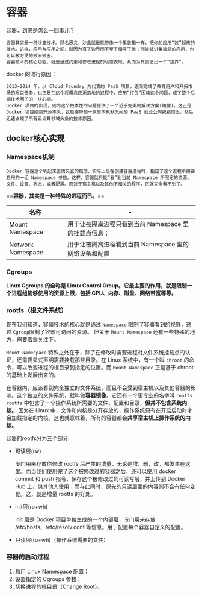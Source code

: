 # 容器

容器，到底是怎么一回事儿？

```
容器其实是一种沙盒技术。顾名思义，沙盒就是能够像一个集装箱一样，把你的应用“装”起来的技术。这样，应用与应用之间，就因为有了边界而不至于相互干扰；而被装进集装箱的应用，也可以被方便地搬来搬去。
容器技术的核心功能，就是通过约束和修改进程的动态表现，从而为其创造出一个“边界”。
```



docker 的流行原因：

```
2013~2014 年，以 Cloud Foundry 为代表的 PaaS 项目，逐渐完成了教育用户和开拓市场的艰巨任务，也正是在这个将概念逐渐落地的过程中，应用“打包”困难这个问题，成了整个后端技术圈子的一块心病。
Docker 项目的出现，则为这个根本性的问题提供了一个近乎完美的解决方案(镜像)。这正是Docker 项目刚刚开源不久，就能够带领一家原本默默无闻的 PaaS 创业公司脱颖而出，然后迅速占领了所有云计算领域头条的技术原因。
```

## docker核心实现

### Namespace机制

```
Docker 容器这个听起来玄而又玄的概念，实际上是在创建容器进程时，指定了这个进程所需要启用的一组 Namespace 参数。这样，容器就只能“看”到当前 Namespace 所限定的资源、文件、设备、状态，或者配置。而对于宿主机以及其他不相关的程序，它就完全看不到了。
```

==**容器，其实是一种特殊的进程而已。**==

| 名称              | -                                                     |
| ----------------- | ----------------------------------------------------- |
| Mount Namespace   | 用于让被隔离进程只看到当前 Namespace 里的挂载点信息； |
| Network Namespace | 用于让被隔离进程看到当前 Namespace 里的网络设备和配置 |



### Cgroups

**Linux Cgroups 的全称是 Linux Control Group。它最主要的作用，就是限制一个进程组能够使用的资源上限，包括 CPU、内存、磁盘、网络带宽等等。**

### **rootfs（根文件系统）**

现在我们知道，容器技术的核心就是通过 `Namespace` 限制了容器看到的视野，通过 `Cgroup`限制了容器可访问的资源。 但关于 `Mount Namespace` 还有一些特殊的地方，需要着重关注下。

`Mount Namespace` 特殊之处在于，除了在修改时需要进程对文件系统挂载点的认证，还需要显式声明需要挂载那些目录。在 Linux 系统中，有一个叫 `chroot` 的命令，可以改变进程的根目录到指定的位置。而 `Mount Namespace` 正是基于 chroot 的基础上发展出来的。

在容器内，应该看到完全独立的文件系统，而且不会受到宿主机以及其他容器的影响。这个独立的文件系统，就叫做**容器镜像**。它还有一个更专业的名字叫 `rootfs.` `rootfs` 中包含了一个操作系统所需要的文件，配置和目录，**但并不包含系统内核。** 因为在 Linux 中，文件和内核是分开存放的，操作系统只有在开启启动时才会加载指定的内核。这也就意味着，所有的容器都会**共享宿主机上操作系统的内核。**

容器的rootfs分为三个部分:

- 可读层(rw)

  专门用来存放你修改 rootfs 后产生的增量，无论是增、删、改，都发生在这里。而当我们使用完了这个被修改过的容器之后，还可以使用 docker commit 和 push 指令，保存这个被修改过的可读写层，并上传到 Docker Hub 上，供其他人使用；而与此同时，原先的只读层里的内容则不会有任何变化。这，就是增量 rootfs 的好处。

- init层(ro+wh)

  Init 层是 Docker 项目单独生成的一个内部层，专门用来存放 /etc/hosts、/etc/resolv.conf 等信息。用于配置每个容器自定义的配置。

- 只读层(ro+wh)（操作系统需要的文件）

### 容器的启动过程

1. 启用 Linux Namespace 配置；
2. 设置指定的 Cgroups 参数；
3. 切换进程的根目录（Change Root）。